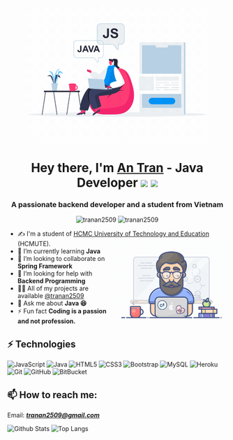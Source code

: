 <!-- <a href="#"><img width="100%" height="auto" src="https://i.imgur.com/iXuL1HG.png" height="175px"/></a> -->

<p align="center">
  <img style="width:26rem; height:auto" src="https://raw.githubusercontent.com/Elanza-48/Elanza-48/41a4790484e268102dfdab2b7c59d440d3ffafab/resources/img/coders-prog.gif"/>
</p>

<h1 align="center">Hey there, I'm <a href="https://facebook.com/tranan2509/">An Tran</a> - Java Developer <img src="https://media.giphy.com/media/hvRJCLFzcasrR4ia7z/giphy.gif" width="28"> <img src="https://emojis.slackmojis.com/emojis/images/1531849430/4246/blob-sunglasses.gif?1531849430" width="28"/></h1>
<h3 font-size="20" align="center">A passionate backend developer and a student from Vietnam</h3>

<p align="center"> <img src="https://komarev.com/ghpvc/?username=tranan2509" alt="tranan2509" /> <img src="https://badges.pufler.dev/repos/tranan2509" alt="tranan2509" /> </p>

- ✍ I'm a student of [HCMC University of Technology and Education](https://hcmute.edu.vn) (HCMUTE).  <img align="right" style="width:16rem; height:auto" src="https://raw.githubusercontent.com/Elanza-48/Elanza-48/41a4790484e268102dfdab2b7c59d440d3ffafab/resources/img/geek.gif"/>
- 🌱 I’m currently learning **Java** 
- 👯 I’m looking to collaborate on **Spring Framework**
- 🤝 I’m looking for help with **Backend Programming**
- 👨‍💻 All of my projects are available [@tranan2509](https://github.com/tranan2509?tab=repositories)
- 💬 Ask me about **Java 😆**
- ⚡ Fun fact **Coding is a passion and not profession.**

## ⚡ Technologies

![JavaScript](https://img.shields.io/badge/-JavaScript-black?style=flat-square&logo=javascript)
![Java](https://img.shields.io/badge/-java-E34A86?style=flat-square&logo=java)
![HTML5](https://img.shields.io/badge/-HTML5-E34F26?style=flat-square&logo=html5&logoColor=white)
![CSS3](https://img.shields.io/badge/-CSS3-1572B6?style=flat-square&logo=css3)
![Bootstrap](https://img.shields.io/badge/-Bootstrap-563D7C?style=flat-square&logo=bootstrap)
![MySQL](https://img.shields.io/badge/-MySQL-black?style=flat-square&logo=mysql)
![Heroku](https://img.shields.io/badge/-Heroku-430098?style=flat-square&logo=heroku)
![Git](https://img.shields.io/badge/-Git-black?style=flat-square&logo=git)
![GitHub](https://img.shields.io/badge/-GitHub-181717?style=flat-square&logo=github)
![BitBucket](https://img.shields.io/badge/-BitBucket-darkblue?style=flat-square&logo=bitbucket)

## 📫 How to reach me:
Email: [***tranan2509@gmail.com***](mailto:tranan2509@gmail.com)
<!-- <p align="center">
<img align="center" src="https://github-readme-stats.vercel.app/api/top-langs/?username=tranan2509&hide=html&title_color=000000&text_color=233028&icon_color=ffa343&bg_color=ffffff" width="50%" />
</p>
<p align="center">
<img align="center" src="https://github-readme-stats.vercel.app/api?username=tranan2509&count_private=true&show_icons=true&include_all_commits=true&line_height=27&count_private=true&title_color=000000&text_color=233028&icon_color=ffa343&bg_color=ffffff" alt="An Tran's GitHub Stats" width="50%" />
</p> -->

![Github Stats](https://github-readme-stats.vercel.app/api?username=tranan2509&count_private=true&show_icons=true&include_all_commits=true)
![Top Langs](https://github-readme-stats.vercel.app/api/top-langs/?username=tranan2509&hide=TeX&layout=compact)

<!-- ![Visitor Badge](https://visitor-badge.laobi.icu/badge?page_id=tranan2509.tranan2509) -->

<!--
**tranan2509/tranan2509** is a ✨ _special_ ✨ repository because its `README.md` (this file) appears on your GitHub profile.

### Connect with me:
[<img align=”left” alt=”devopsbyte.com” width=”22px” src=”https://raw.githubusercontent.com/iconic/open-iconic/master/svg/globe.svg" />][website]
[<img align=”left” alt=”jjames- | LinkedIn” width=”22px” src=”https://cdn.jsdelivr.net/npm/simple-icons@v3/icons/linkedin.svg" />][linkedin]
[<img align=”left” alt=”jobin_james_ride | Instagram” width=”22px” src=”https://cdn.jsdelivr.net/npm/simple-icons@v3/icons/instagram.svg" />][instagram]
-->
